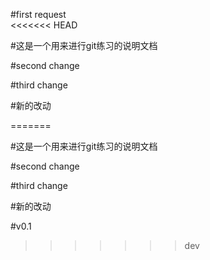 #first request  
<<<<<<< HEAD
 
#这是一个用来进行git练习的说明文档
  
#second change  
  
#third change  
  
#新的改动

=======
  
#这是一个用来进行git练习的说明文档  
  
#second change  
  
#third change    
  
#新的改动  
  
#v0.1
>>>>>>> dev
